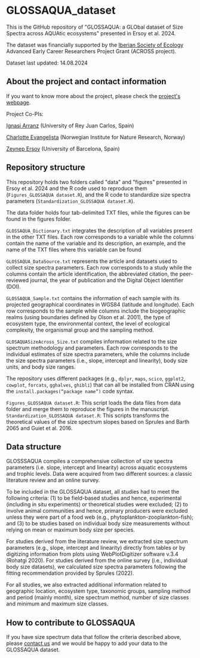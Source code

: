 # GLOSSAQUA_dataset

This is the GitHub repository of "GLOSSAQUA: a GLObal dataset of Size Spectra across AQUAtic ecosystems" presented in Ersoy et al. 2024.

The dataset was financially supported by the [Iberian Society of Ecology](https://www.sibecol.org/en/) Advanced Early Career Researchers Project Grant (ACROSS project).

Dataset last updated: 14.08.2024


## About the project and contact information

If you want to know more about the project, please check the [project's webpage](https://across.netlify.app/).

Project Co-PIs: 

<a href="https://www.ignasiarranz.com/" target="_blank">Ignasi Arranz</a> (University of Rey Juan Carlos, Spain)

<a href="https://charlotteevangelista.weebly.com/" target="_blank">Charlotte Evangelista</a> (Norwegian Institute for Nature Research, Norway)

<a href="https://zeynepersoy.com/" target="_blank">Zeynep Ersoy</a> (University of Barcelona, Spain)


## Repository structure

This repository holds two folders called "data" and "figures"  presented in Ersoy et al. 2024 and the R code used to reproduce them (`Figures_GLOSSAQUA dataset.R`), and the R code to standardize size spectra parameters (`Standardization_GLOSSAQUA dataset.R`).

The data folder holds four tab-delimited TXT files, while the figures can be found in the figures folder.

`GLOSSAQUA_Dictionary.txt`  integrates the description of all variables present in the other TXT files. Each row corresponds to a variable while the columns contain the name of the variable and its description, an example, and the name of the TXT files where this variable can be found

`GLOSSAQUA_DataSource.txt` represents the article and datasets used to collect size spectra parameters. Each row corresponds to a study while the columns contain the article identification, the abbreviated citation, the peer-reviewed journal, the year of publication and the Digital Object Identifier (DOI).

`GLOSSAQUA_Sample.txt` contains the information of each sample with its projected geographical coordinates in WGS84 (latitude and longitude). Each row corresponds to the sample while columns include the biogeographic realms (using boundaries defined by Olson et al. 2001), the type of ecosystem type, the environmental context, the level of ecological complexity, the organismal group and the sampling method.

`GLOSAQUASizeAcross_Size.txt` compiles information related to the size spectrum methodology and parameters. Each row corresponds to the individual estimates of size spectra parameters, while the columns include the size spectra parameters (i.e., slope, intercept and linearity), body size units, and body size ranges.

The repository uses different packages (e.g., `dplyr`, `maps`, `scico`, `ggplot2`, `cowplot`, `forcats`, `gghalves`, `ghibli`) that can all be installed from CRAN using the `install.packages(“package name”)` code syntax.

`Figures_GLOSSAQUA dataset.R`: This script loads the data files from data folder and merge them to reproduce the figures in the manuscript.
`Standardization_GLOSSAQUA dataset.R`: This scripts transforms the theoretical values of the size spectrum slopes based on Sprules and Barth 2065 and Guiet et al. 2016.


## Data structure

GLOSSSAQUA compiles a comprehensive collection of size spectra parameters (i.e. slope, intercept and linearity) across aquatic ecosystems and trophic levels. Data were acquired from two different sources: a classic literature review and an online survey.

To be included in the GLOSSAQUA dataset, all studies had to meet the following criteria: (1) to be field-based studies and hence, experimental (including in situ experiments) or theoretical studies were excluded; (2) to involve animal communities and hence, primary producers were excluded unless they were part of a food web (e.g., phytoplankton-zooplankton-fish); and (3) to be studies based on individual body size measurements without relying on mean or maximum body size per species.

For studies derived from the literature review, we extracted size spectrum parameters (e.g., slope, intercept and linearity) directly from tables or by digitizing information from plots using WebPlotDigitizer software v.3.4 (Rohatgi 2020). For studies derived from the online survey (i.e., individual body size datasets), we calculated size spectra parameters following the fitting recommendation provided by Sprules (2022). 

For all studies, we also extracted additional information related to geographic location, ecosystem type, taxonomic groups, sampling method and period (mainly month), size spectrum method, number of size classes and minimum and maximum size classes. 
 


## How to contribute to GLOSSAQUA

If you have size spectrum data that follow the criteria described above, please
<a href='mailto:ignasi.arranz@urjc.es,charlotte.evangelista0@gmail.com,zzeynepersoy@gmail.com'>contact us</a> and we would be happy to add your data to the GLOSSAQUA dataset.


